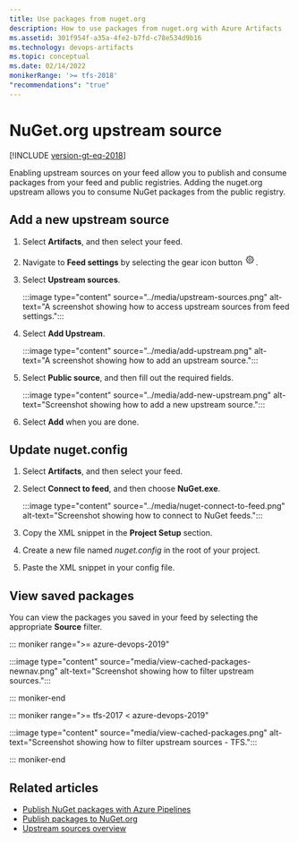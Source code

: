 ```yaml
---
title: Use packages from nuget.org
description: How to use packages from nuget.org with Azure Artifacts
ms.assetid: 301f954f-a35a-4fe2-b7fd-c78e534d9b16
ms.technology: devops-artifacts
ms.topic: conceptual
ms.date: 02/14/2022
monikerRange: '>= tfs-2018'
"recommendations": "true"
---
```


# NuGet.org upstream source

[!INCLUDE [version-gt-eq-2018](../../includes/version-gt-eq-2018.md)]

Enabling upstream sources on your feed allow you to publish and consume packages from your feed and public registries. Adding the nuget.org upstream allows you to consume NuGet packages from the public registry.

<a name="existing-feed"></a>

## Add a new upstream source

1. Select **Artifacts**, and then select your feed.

1. Navigate to **Feed settings** by selecting the gear icon button ![gear icon](../../media/icons/gear-icon.png).

1. Select **Upstream sources**.

    :::image type="content" source="../media/upstream-sources.png" alt-text="A screenshot showing how to access upstream sources from feed settings.":::

1. Select **Add Upstream**.

    :::image type="content" source="../media/add-upstream.png" alt-text="A screenshot showing how to add an upstream source.":::

1. Select **Public source**, and then fill out the required fields.

    :::image type="content" source="../media/add-new-upstream.png" alt-text="Screenshot showing how to add a new upstream source.":::

1. Select **Add** when you are done.

<a name="update-nuget-configuration"></a>

## Update nuget.config

1. Select **Artifacts**, and then select your feed. 

1. Select **Connect to feed**, and then choose **NuGet.exe**.

    :::image type="content" source="../media/nuget-connect-to-feed.png" alt-text="Screenshot showing how to connect to NuGet feeds.":::

1. Copy the XML snippet in the **Project Setup** section.

1. Create a new file named *nuget.config* in the root of your project.

1. Paste the XML snippet in your config file.

## View saved packages

You can view the packages you saved in your feed by selecting the appropriate **Source** filter.

::: moniker range=">= azure-devops-2019"

:::image type="content" source="media/view-cached-packages-newnav.png" alt-text="Screenshot showing how to filter upstream sources.":::

::: moniker-end

::: moniker range=">= tfs-2017 < azure-devops-2019"

:::image type="content" source="media/view-cached-packages.png" alt-text="Screenshot showing how to filter upstream sources - TFS.":::

::: moniker-end

## Related articles

- [Publish NuGet packages with Azure Pipelines](../../pipelines/artifacts/nuget.md)
- [Publish packages to NuGet.org](./publish-to-nuget-org.md)
- [Upstream sources overview](../concepts/upstream-sources.md)